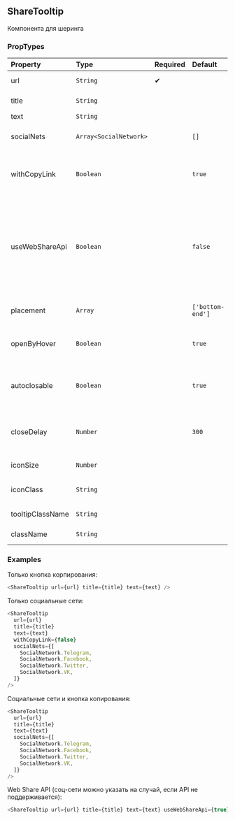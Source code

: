 ## ShareTooltip

Компонента для шеринга

### PropTypes

| Property         | Type                   | Required | Default          | Description                                                                                                                                                                                                     |
| :--------------- | :--------------------- | :------- | :--------------- | :-------------------------------------------------------------------------------------------------------------------------------------------------------------------------------------------------------------- |
| url              | `String`               | ✔        |                  | ссылка, которой надо поделиться                                                                                                                                                                                 |
| title            | `String`               |          |                  | заголовок к ссылке                                                                                                                                                                                              |
| text             | `String`               |          |                  | текст к ссылке                                                                                                                                                                                                  |
| socialNets       | `Array<SocialNetwork>` |          | `[]`             | список социальных сетей                                                                                                                                                                                         |
| withCopyLink     | `Boolean`              |          | `true`           | настройка отображения кнопки копирования ссылки                                                                                                                                                                 |
| useWebShareApi   | `Boolean`              |          | `false`          | настройка использования [Web Share API](https://developer.mozilla.org/en-US/docs/Web/API/Navigator/share). Если включить - по клику будет отображаться дефолтный диалог шарилки (если поддерживается браузером) |
| placement        | `Array`                |          | `['bottom-end']` | направления открытия тултипа                                                                                                                                                                                    |
| openByHover      | `Boolean`              |          | `true`           | настройка открытия тултипа по ховеру                                                                                                                                                                            |
| autoclosable     | `Boolean`              |          | `true`           | настройка автоматического закрытия тултипа если курсор outside                                                                                                                                                  |
| closeDelay       | `Number`               |          | `300`            | настройка задержки скрытия тултипа если курсор outside                                                                                                                                                          |
| iconSize         | `Number`               |          |                  | размер иконки-контрола                                                                                                                                                                                          |
| iconClass        | `String`               |          |                  | миксин для иконки-контрола                                                                                                                                                                                      |
| tooltipClassName | `String`               |          |                  | миксин для тултипа                                                                                                                                                                                              |
| className        | `String`               |          |                  | css класс для контрола                                                                                                                                                                                          |

### Examples

Только кнопка корпирования:

```js
<ShareTooltip url={url} title={title} text={text} />
```

Только социальные сети:

```js
<ShareTooltip
  url={url}
  title={title}
  text={text}
  withCopyLink={false}
  socialNets={[
    SocialNetwork.Telegram,
    SocialNetwork.Facebook,
    SocialNetwork.Twitter,
    SocialNetwork.VK,
  ]}
/>
```

Социальные сети и кнопка копирования:

```js
<ShareTooltip
  url={url}
  title={title}
  text={text}
  socialNets={[
    SocialNetwork.Telegram,
    SocialNetwork.Facebook,
    SocialNetwork.Twitter,
    SocialNetwork.VK,
  ]}
/>
```

Web Share API (соц-сети можно указать на случай, если API не поддерживается):

```js
<ShareTooltip url={url} title={title} text={text} useWebShareApi={true} />
```
